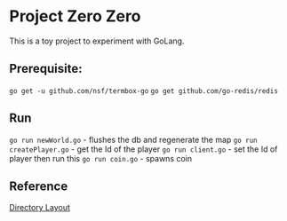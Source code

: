 # Project Zero Zero

This is a toy project to experiment with GoLang.

## Prerequisite:
`go get -u github.com/nsf/termbox-go`
`go get github.com/go-redis/redis`

## Run
`go run newWorld.go` - flushes the db and regenerate the map
`go run createPlayer.go` - get the Id of the player
`go run client.go` - set the Id of player then run this
`go run coin.go` - spawns coin

## Reference
[Directory Layout](https://github.com/golang-standards/project-layout/blob/master/README.md)
